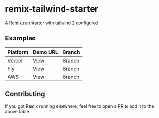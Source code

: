 # remix-tailwind-starter

A [Remix.run](https://remix.run) starter with tailwind 2 configured

## Examples
| Platform                     | Demo URL                                                       | Branch                                                                           |
|------------------------------|----------------------------------------------------------------|----------------------------------------------------------------------------------|
| [Vercel](https://vercel.com) | [View](https://remix-tailwind.vercel.app)                      | [Branch](https://github.com/mcansh/remix-tailwind-starter/tree/main)             |
| [Fly](https://fly.io)        | [View](https://remix.mcan.sh)                                  | [Branch](https://github.com/mcansh/remix-tailwind-starter/tree/deploy/fly.io)    |
| [AWS](https://arc.codes)     | [View](https://7jjpxe55ac.execute-api.us-west-2.amazonaws.com) | [Branch](https://github.com/mcansh/remix-tailwind-starter/tree/deploy/arc)       |




## Contributing

If you got Remix running elsewhere, feel free to open a PR to add it to the above table
